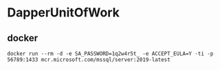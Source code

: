 # DapperUnitOfWork


## docker

```
docker run --rm -d -e SA_PASSWORD=1q2w4r5t_ -e ACCEPT_EULA=Y -ti -p 56789:1433 mcr.microsoft.com/mssql/server:2019-latest
```
